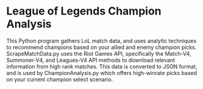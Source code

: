 # League of Legends Champion Analysis

This Python program gathers LoL match data, and uses analytic techniques to recommend champions based on your allied and enemy champion picks. ScrapeMatchData.py uses the Riot Games API, specifically the Match-V4, Summoner-V4, and Leagues-V4 API methods to download relevant information from high rank matches. This data is converted to JSON format, and is used by ChampionAnalysis.py which offers high-winrate picks based on your current champion select scenario. 
